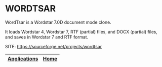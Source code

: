 # WORDTSAR

 WordTsar is a Wordstar 7.0D document mode clone. 
 
 It loads Wordstar 4, Wordstar 7, RTF (partial) files, and DOCX (partial) 
 files, and saves in Wordstar 7 and RTF format.

 SITE: https://sourceforge.net/projects/wordtsar

 | [Applications](https://portable-linux-apps.github.io/apps.html) | [Home](https://portable-linux-apps.github.io)
 | --- | --- |

